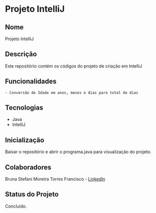 # Projeto IntelliJ

## Nome
Projeto IntelliJ

## Descrição
Este repositório contém os códigos do projeto de criação em IntelliJ

## Funcionalidades
    - Conversão de Idade em anos, meses e dias para total de dias
    
## Tecnologias
- Java
- IntelliJ
  
## Inicialização
Baixar o repositório e abrir o programa.java para visualização do projeto.

## Colaboradores
Bruna Stefani Moreira Torres Francisco - <a href="https://www.linkedin.com/in/bruna-moreira-torres-francisco/" target="_blank">LinkedIn</a>

## Status do Projeto
Concluído.